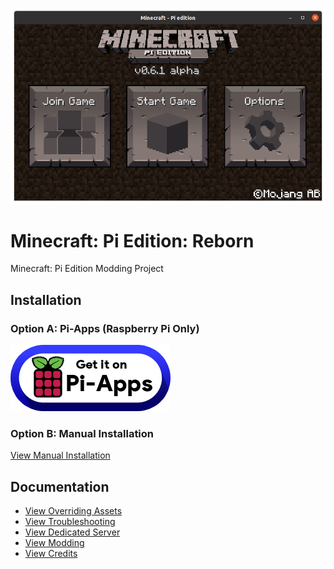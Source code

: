 <p align="center">

![Start Screen](images/start.png)

</p>

# Minecraft: Pi Edition: Reborn
Minecraft: Pi Edition Modding Project

## Installation

### Option A: Pi-Apps (Raspberry Pi Only)
[![Pi-Apps](https://github.com/Botspot/pi-apps/blob/master/icons/badge.png?raw=true)](https://github.com/Botspot/pi-apps)

### Option B: Manual Installation
[View Manual Installation](docs/INSTALL.md)

## Documentation
- [View Overriding Assets](docs/OVERRIDING_ASSETS.md)
- [View Troubleshooting](docs/TROUBLESHOOTING.md)
- [View Dedicated Server](docs/DEDICATED_SERVER.md)
- [View Modding](docs/MODDING.md)
- [View Credits](docs/CREDITS.md)